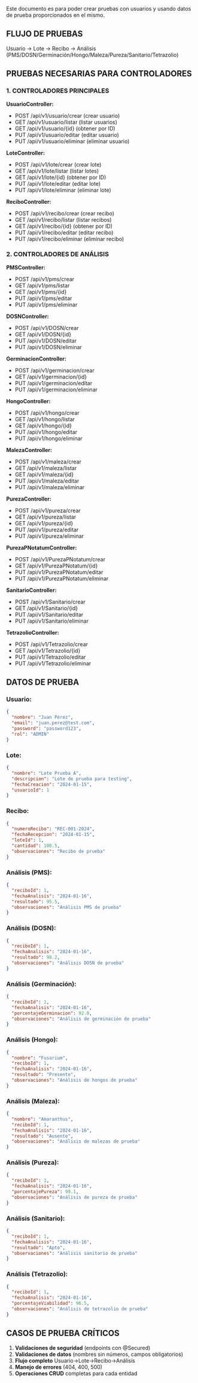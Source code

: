 Este documento es para poder crear pruebas con usuarios y usando datos de prueba proporcionados en el mismo.

## FLUJO DE PRUEBAS
Usuario -> Lote -> Recibo -> Análisis (PMS/DOSN/Germinación/Hongo/Maleza/Pureza/Sanitario/Tetrazolio)

## PRUEBAS NECESARIAS PARA CONTROLADORES

### 1. CONTROLADORES PRINCIPALES

**UsuarioController:**
- POST /api/v1/usuario/crear (crear usuario)
- GET /api/v1/usuario/listar (listar usuarios)
- GET /api/v1/usuario/{id} (obtener por ID)
- PUT /api/v1/usuario/editar (editar usuario)
- PUT /api/v1/usuario/eliminar (eliminar usuario)

**LoteController:**
- POST /api/v1/lote/crear (crear lote)
- GET /api/v1/lote/listar (listar lotes)
- GET /api/v1/lote/{id} (obtener por ID)
- PUT /api/v1/lote/editar (editar lote)
- PUT /api/v1/lote/eliminar (eliminar lote)

**ReciboController:**
- POST /api/v1/recibo/crear (crear recibo)
- GET /api/v1/recibo/listar (listar recibos)
- GET /api/v1/recibo/{id} (obtener por ID)
- PUT /api/v1/recibo/editar (editar recibo)
- PUT /api/v1/recibo/eliminar (eliminar recibo)

### 2. CONTROLADORES DE ANÁLISIS

**PMSController:**
- POST /api/v1/pms/crear
- GET /api/v1/pms/listar
- GET /api/v1/pms/{id}
- PUT /api/v1/pms/editar
- PUT /api/v1/pms/eliminar

**DOSNController:**
- POST /api/v1/DOSN/crear
- GET /api/v1/DOSN/{id}
- PUT /api/v1/DOSN/editar
- PUT /api/v1/DOSN/eliminar

**GerminacionController:**
- POST /api/v1/germinacion/crear
- GET /api/v1/germinacion/{id}
- PUT /api/v1/germinacion/editar
- PUT /api/v1/germinacion/eliminar

**HongoController:**
- POST /api/v1/hongo/crear
- GET /api/v1/hongo/listar
- GET /api/v1/hongo/{id}
- PUT /api/v1/hongo/editar
- PUT /api/v1/hongo/eliminar

**MalezaController:**
- POST /api/v1/maleza/crear
- GET /api/v1/maleza/listar
- GET /api/v1/maleza/{id}
- PUT /api/v1/maleza/editar
- PUT /api/v1/maleza/eliminar

**PurezaController:**
- POST /api/v1/pureza/crear
- GET /api/v1/pureza/listar
- GET /api/v1/pureza/{id}
- PUT /api/v1/pureza/editar
- PUT /api/v1/pureza/eliminar

**PurezaPNotatumController:**
- POST /api/v1/PurezaPNotatum/crear
- GET /api/v1/PurezaPNotatum/{id}
- PUT /api/v1/PurezaPNotatum/editar
- PUT /api/v1/PurezaPNotatum/eliminar

**SanitarioController:**
- POST /api/v1/Sanitario/crear
- GET /api/v1/Sanitario/{id}
- PUT /api/v1/Sanitario/editar
- PUT /api/v1/Sanitario/eliminar

**TetrazolioController:**
- POST /api/v1/Tetrazolio/crear
- GET /api/v1/Tetrazolio/{id}
- PUT /api/v1/Tetrazolio/editar
- PUT /api/v1/Tetrazolio/eliminar

## DATOS DE PRUEBA

### Usuario:
```json
{
  "nombre": "Juan Pérez",
  "email": "juan.perez@test.com",
  "password": "password123",
  "rol": "ADMIN"
}
```

### Lote:
```json
{
  "nombre": "Lote Prueba A",
  "descripcion": "Lote de prueba para testing",
  "fechaCreacion": "2024-01-15",
  "usuarioId": 1
}
```

### Recibo:
```json
{
  "numeroRecibo": "REC-001-2024",
  "fechaRecepcion": "2024-01-15",
  "loteId": 1,
  "cantidad": 100.5,
  "observaciones": "Recibo de prueba"
}
```

### Análisis (PMS):
```json
{
  "reciboId": 1,
  "fechaAnalisis": "2024-01-16",
  "resultado": 95.5,
  "observaciones": "Análisis PMS de prueba"
}
```

### Análisis (DOSN):
```json
{
  "reciboId": 1,
  "fechaAnalisis": "2024-01-16",
  "resultado": 98.2,
  "observaciones": "Análisis DOSN de prueba"
}
```

### Análisis (Germinación):
```json
{
  "reciboId": 1,
  "fechaAnalisis": "2024-01-16",
  "porcentajeGerminacion": 92.0,
  "observaciones": "Análisis de germinación de prueba"
}
```

### Análisis (Hongo):
```json
{
  "nombre": "Fusarium",
  "reciboId": 1,
  "fechaAnalisis": "2024-01-16",
  "resultado": "Presente",
  "observaciones": "Análisis de hongos de prueba"
}
```

### Análisis (Maleza):
```json
{
  "nombre": "Amaranthus",
  "reciboId": 1,
  "fechaAnalisis": "2024-01-16",
  "resultado": "Ausente",
  "observaciones": "Análisis de malezas de prueba"
}
```

### Análisis (Pureza):
```json
{
  "reciboId": 1,
  "fechaAnalisis": "2024-01-16",
  "porcentajePureza": 99.1,
  "observaciones": "Análisis de pureza de prueba"
}
```

### Análisis (Sanitario):
```json
{
  "reciboId": 1,
  "fechaAnalisis": "2024-01-16",
  "resultado": "Apto",
  "observaciones": "Análisis sanitario de prueba"
}
```

### Análisis (Tetrazolio):
```json
{
  "reciboId": 1,
  "fechaAnalisis": "2024-01-16",
  "porcentajeViabilidad": 96.5,
  "observaciones": "Análisis de tetrazolio de prueba"
}
```

## CASOS DE PRUEBA CRÍTICOS

1. **Validaciones de seguridad** (endpoints con @Secured)
2. **Validaciones de datos** (nombres sin números, campos obligatorios)
3. **Flujo completo** Usuario->Lote->Recibo->Análisis
4. **Manejo de errores** (404, 400, 500)
5. **Operaciones CRUD** completas para cada entidad